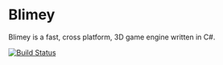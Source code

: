 # Blimey

Blimey is a fast, cross platform, 3D game engine written in C#.

[![Build Status](https://travis-ci.org/sungiant/blimey.png?branch=master)](https://travis-ci.org/sungiant/blimey)

